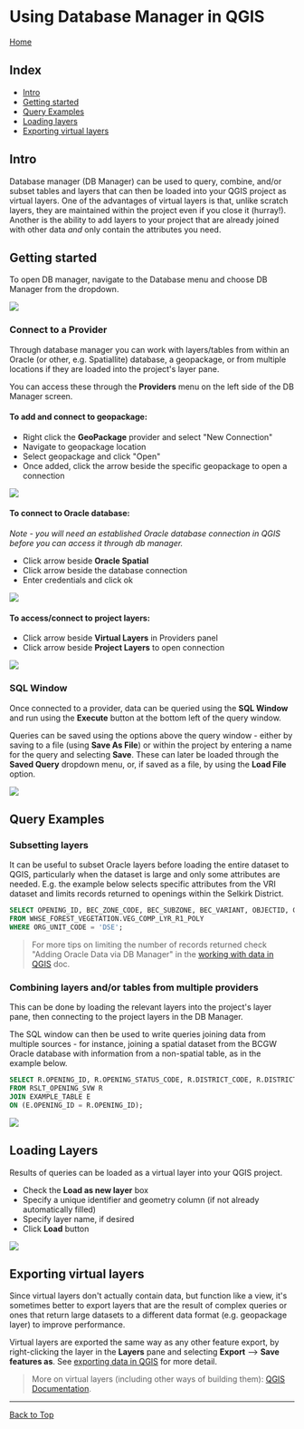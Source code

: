 # Using Database Manager in QGIS

[Home](../README.md)

## Index
* [Intro](#intro)
* [Getting started](#getting-started)
* [Query Examples](#query-examples)
* [Loading layers](#loading-layers)
* [Exporting virtual layers](#exporting-virtual-layers)

## Intro
Database manager (DB Manager) can be used to query, combine, and/or subset tables and layers that can then be loaded into your QGIS project as virtual layers. One of the advantages of virtual layers is that, unlike scratch layers, they are maintained within the project even if you close it (hurray!). Another is the ability to add layers to your project that are already joined with other data *and* only contain the attributes you need.

## Getting started
To open DB manager, navigate to the Database menu and choose DB Manager from the dropdown. 

![](../images/start_db_manager.gif)

### Connect to a Provider
Through database manager you can work with layers/tables from within an Oracle (or other, e.g. Spatiallite) database, a geopackage, or from multiple locations if they are loaded into the project's layer pane.

You can access these through the **Providers** menu on the left side of the DB Manager screen.

#### **To add and connect to geopackage:**
* Right click the **GeoPackage** provider and select "New Connection"
* Navigate to geopackage location
* Select geopackage and click "Open"
* Once added, click the arrow beside the specific geopackage to open a connection

![](../images/connect_to_geopackage.gif)

#### **To connect to Oracle database:**
*Note - you will need an established Oracle database connection in QGIS before you can access it through db manager.*
* Click arrow beside **Oracle Spatial**
* Click arrow beside the database connection
* Enter credentials and click ok

![](../images/connect_to_oracle.gif)

#### **To access/connect to project layers:**
* Click arrow beside **Virtual Layers** in Providers panel
* Click arrow beside **Project Layers** to open connection

![](../images/connect_to_layers_pane.gif)

### SQL Window

Once connected to a provider, data can be queried using the **SQL Window** and run using the **Execute** button at the bottom left of the query window.

Queries can be saved using the options above the query window - either by saving to a file (using **Save As File**) or within the project by entering a name for the query and selecting **Save**. These can later be loaded through the **Saved Query** dropdown menu, or, if saved as a file, by using the **Load File** option. 

![](../images/query_window_saved_queries.gif)


## Query Examples

### Subsetting layers

It can be useful to subset Oracle layers before loading the entire dataset to QGIS, particularly when the dataset is large and only some attributes are needed. E.g. the example below selects specific attributes from the VRI dataset and limits records returned to openings within the Selkirk District.

```SQL
SELECT OPENING_ID, BEC_ZONE_CODE, BEC_SUBZONE, BEC_VARIANT, OBJECTID, GEOMETRY
FROM WHSE_FOREST_VEGETATION.VEG_COMP_LYR_R1_POLY
WHERE ORG_UNIT_CODE = 'DSE';
```

>For more tips on limiting the number of records returned check "Adding Oracle Data via DB Manager" in the [working with data in QGIS](./working-with-data-in-QGIS.md#adding-oracle-data-via-db-manager) doc.

### Combining layers and/or tables from multiple providers

This can be done by loading the relevant layers into the project's layer pane, then connecting to the project layers in the DB Manager. 

The SQL window can then be used to write queries joining data from multiple sources - for instance, joining a spatial dataset from the BCGW Oracle database with information from a non-spatial table, as in the example below. 

```SQL
SELECT R.OPENING_ID, R.OPENING_STATUS_CODE, R.DISTRICT_CODE, R.DISTRICT_NAME, R.OBJECT_ID, R.geometry, E.EVALUATION_YEAR
FROM RSLT_OPENING_SVW R
JOIN EXAMPLE_TABLE E
ON (E.OPENING_ID = R.OPENING_ID);
```

![](../images/combining_layers.png)


## Loading Layers

Results of queries can be loaded as a virtual layer into your QGIS project.

* Check the **Load as new layer** box
* Specify a unique identifier and geometry column (if not already automatically filled)
* Specify layer name, if desired
* Click **Load** button

![](../images/load_layer.gif)


## Exporting virtual layers

Since virtual layers don't actually contain data, but function like a view, it's sometimes better to export layers that are the result of complex queries or ones that return large datasets to a different data format (e.g. geopackage layer) to improve performance. 

Virtual layers are exported the same way as any other feature export, by right-clicking the layer in the **Layers** pane and selecting **Export** --> **Save features as**. 
See [exporting data in QGIS](./exporting-data.md) for more detail.

>More on virtual layers (including other ways of building them): [QGIS Documentation](https://docs.qgis.org/3.16/en/docs/user_manual/managing_data_source/create_layers.html#creating-virtual-layers).

---

[Back to Top](#Index)

